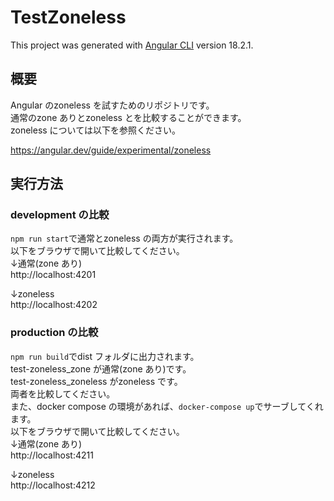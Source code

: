 # TestZoneless

This project was generated with [Angular CLI](https://github.com/angular/angular-cli) version 18.2.1.

## 概要
Angular のzoneless を試すためのリポジトリです。  
通常のzone ありとzoneless とを比較することができます。  
zoneless については以下を参照ください。  

https://angular.dev/guide/experimental/zoneless

## 実行方法
### development の比較
`npm run start`で通常とzoneless の両方が実行されます。   
以下をブラウザで開いて比較してください。  
↓通常(zone あり)  
http://localhost:4201

↓zoneless  
http://localhost:4202

### production の比較
`npm run build`でdist フォルダに出力されます。  
test-zoneless_zone が通常(zone あり)です。  
test-zoneless_zoneless がzoneless です。  
両者を比較してください。  
また、docker compose の環境があれば、`docker-compose up`でサーブしてくれます。  
以下をブラウザで開いて比較してください。  
↓通常(zone あり)  
http://localhost:4211

↓zoneless  
http://localhost:4212
